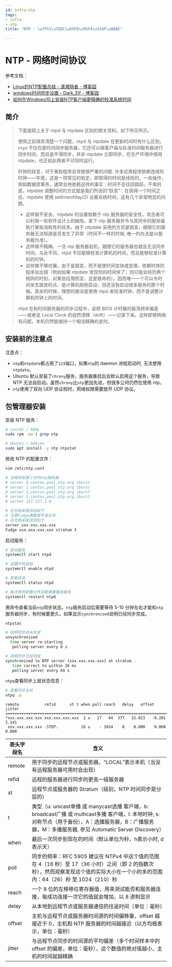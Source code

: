 ```yaml
---
id: infra.ntp
tags:
- infra
- ntp
title: "NTP - \u7F51\u7EDC\u65F6\u95F4\u534F\u8BAE"

---
```

# NTP - 网络时间协议
参考文档：

+ [Linux的NTP配置总结 - 潇湘隐者 - 博客园](https://www.cnblogs.com/kerrycode/p/4744804.html)
+ [windows时间同步设置 - Dark_Elf - 博客园](https://www.cnblogs.com/zhangdongyu/p/15674265.html)
+ [如何在Windows10上安装NTP客户端更精确的校准系统时间](https://blog.minirplus.com/8808/)

## 简介
> 下面是网上关于 ntpd 与 ntpdate 区别的相关资料。如下所示所示。
>
> 使用之前得弄清楚一个问题，ntpd 与 ntpdate 在更新时间时有什么区别。`ntpd` 不仅仅是时间同步服务器，它还可以做客户端与标准时间服务器进行同步时间，而且是平滑同步，并非 ntpdate 立即同步，在生产环境中慎用 ntpdate，也正如此两者不可同时运行。
>
> 时钟的跃变，对于某些程序会导致很严重的问题. 许多应用程序依赖连续的时钟——毕竟，这是一项常见的假定，即取得的时间是线性的，一些操作，例如数据库事务，通常会地依赖这样的事实：时间不会往回跳跃。不幸的是，ntpdate 调整时间的方式就是我们所说的“跃变”：在获得一个时间之后，ntpdate 使用 settimeofday(2) 设置系统时间，这有几个非常明显的问题。
>
> + 这样做不安全。ntpdate 的设置依赖于 ntp 服务器的安全性，攻击者可以利用一些软件设计上的缺陷，拿下 ntp 服务器并令与其同步的服务器执行某些消耗性的任务。由于 ntpdate 采用的方式是跳变，跟随它的服务器无法知道是否发生了异常（时间不一样的时候, 唯一的办法是以服务器为准）。
> + 这样做不精确。一旦 ntp 服务器宕机，跟随它的服务器也就会无法同步时间。与此不同，ntpd 不仅能够校准计算机的时间，而且能够校准计算机的时钟。
> + 这样做不够优雅。由于是跳变，而不是使时间变快或变慢，依赖时序的程序会出错（例如如果 ntpdate 发现你的时间快了，则可能会经历两个相同的时刻，对某些应用而言，这是致命的）。因而唯一一个可以令时间发生跳变的点，是计算机刚刚启动，但还没有启动很多服务的那个时候。其余的时候，理想的做法是使用 ntpd 来校准时钟，而不是调整计算机时钟上的时间。
>
> ntpd 在和时间服务器的同步过程中，会把 BIOS 计时器的振荡频率偏差——或者说 Local Clock 的自然漂移（drift）——记录下来。这样即使网络有问题，本机仍然能维持一个相当精确的走时。
>

## 安装前的注意点
注意点：

+ `ntp`和`ntpdate`都占用了`123`端口，如果`ntp`的 daemon 进程启动时, 无法使用`ntpdate`。
+ Ubuntu 默认安装了`chrony`服务，服务器重启后会默认启用这个服务，导致 NTP 无法自启动。虽然`chrony`比`ntp`更加先进，但很多公司仍然在使用 ntp。
+ `ntp`使用了双向 UDP 协议校时，网络权限需要放开 UDP 协议。

## 包管理器安装
安装 NTP 服务：

```bash
# CenrOS / REHL
sudo rpm -qa | grep ntp

# Ubuntu / Debian
sudo apt install -y ntp ntpstat
```

修改 NTP 的配置文件：

```bash
vim /etc/ntp.conf

# 注释所有第三方的ntp服务器
# server 0.centos.pool.ntp.org iburst
# server 1.centos.pool.ntp.org iburst
# server 2.centos.pool.ntp.org iburst
# server 3.centos.pool.ntp.org iburst
# server 127.127.1.0

# 在文档末尾添加如下
# 注意Fudge需要首字母大写
# 在文档末尾添加如下
server xxx.xxx.xxx.xxx
Fudge xxx.xxx.xxx.xxx stratum 3
```

启动服务：

```bash
# 启动服务
systemctl start ntpd

# 设置开机自启
systemctl enable ntpd

# 查看状态
systemctl status ntpd

# 每次修改配置文件后都需要重启服务
systemctl restart ntpd
```

用命令查看当前`ntp`同步状态。`ntp`服务启动后需要等待 5-10 分钟左右才能和`ntp`服务器同步，有时候要更久。如果显示`synchronised`说明已经同步完成。

```bash
ntpstat

# 说明同步尚未完成
unsynchronised
  time server re-starting
   polling server every 8 s

# 说明同步已经完成
synchronised to NTP server (xxx.xxx.xxx.xxx) at stratum .
   time correct to within 26 ms
   polling server every 64 s
```

`ntpq`查看同步上层状态信息：

```bash
# 查看同步主机
ntpq -p
```

```plain
remote           refid      st t when poll reach   delay   offset  jitter
==============================================================================
*xxx.xxx.xxx.xxx xxx.xxx.xxx.xxx  2 u   17   64  377   32.823   -0.201   2.141
 xxx.xxx.xxx.xxx .STEP.          16 u    - 1024    0    0.000    0.000   0.000
```

| 表头字段名 | 含义 |
| --- | --- |
| remote | 用于同步的远程节点或服务器。“LOCAL”表示本机（当没有远程服务器可用时会出现） |
| refid | 远程的服务器进行同步的更高一级服务器 |
| st | 远程节点或服务器的 Stratum（级别，NTP 时间同步是分层的） |
| t | 类型（u: unicast单播 或 manycast选播 客户端，b: broadcast广播 或 multicast多播 客户端，l: 本地时钟, s: 对称节点（用于备份），A：选播服务器，B：广播服务器，M：多播服务器, 参见 Automatic Server Discovery） |
| when | 最后一次同步到现在的时间（默认单位为秒，h表示小时, d 表示天） |
| poll | 同步的频率：RFC 5905 建议在 NTPv4 中这个值的范围在 4（16 秒）至 17（36 小时）之间（即 2 的指数次秒），然而观察发现这个值的实际大小在一个小的多的范围内：64（26）秒 至 1024（210）秒 |
| reach | 一个 8 位的左移移位寄存器值，用来测试能否和服务器连接，每成功连接一次它的值就会增加，以 8 进制显示 |
| delay | 从本地到远程节点或服务器通信的往返时间（单位：毫秒） |
| offset | 主机与远程节点或服务器时间源的时间偏移量，offset 越接近于 0，主机和 NTP 服务器的时间越接近（以方均根表示，单位：毫秒） |
| jitter | 与远程节点同步的时间源的平均偏差（多个时间样本中的 offset 的偏差，单位：毫秒），这个数值的绝对值越小，主机的时间就越精确 |



